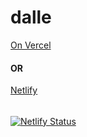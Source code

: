 # dalle
[On Vercel](https://dalle3.vercel.app/) 
#### OR
[Netlify](https://dalle3.netlify.app/)
######
[![Netlify Status](https://api.netlify.com/api/v1/badges/3d3331bd-f5fb-4ac3-bf05-8a95d9c56f75/deploy-status)](https://app.netlify.com/sites/dalle007/deploys)
